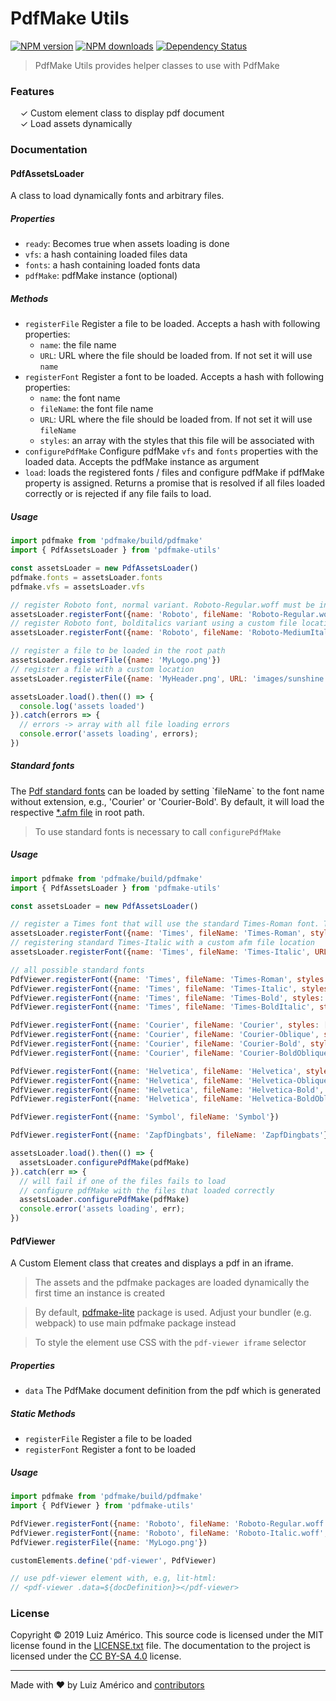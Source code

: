 # PdfMake Utils

[![NPM version](https://img.shields.io/npm/v/pdfmake-utils.svg?style=flat-square)](https://www.npmjs.com/package/pdfmake-utils)
[![NPM downloads](https://img.shields.io/npm/dm/pdfmake-utils.svg?style=flat-square)](https://www.npmjs.com/package/pdfmake-utils)
[![Dependency Status](https://img.shields.io/david/dev/blikblum/pdfmake-utils.svg?style=flat-square)](https://david-dm.org/blikblum/pdfmake-utils#info=devDependencies)

> PdfMake Utils provides helper classes to use with PdfMake


### Features

&nbsp; &nbsp; ✓ Custom element class to display pdf document<br>
&nbsp; &nbsp; ✓ Load assets dynamically<br>


### Documentation

#### PdfAssetsLoader

A class to load dynamically fonts and arbitrary files.

##### Properties
 * `ready`: Becomes true when assets loading is done
 * `vfs`: a hash containing loaded files data
 * `fonts`: a hash containing loaded fonts data
 * `pdfMake`: pdfMake instance (optional) 

##### Methods
 * `registerFile`
   Register a file to be loaded. Accepts a hash with following properties:
   * `name`: the file name
   * `URL`: URL where the file should be loaded from. If not set it will use `name`
 * `registerFont`
   Register a font to be loaded. Accepts a hash with following properties:
   * `name`: the font name
   * `fileName`: the font file name
   * `URL`: URL where the file should be loaded from. If not set it will use `fileName`
   * `styles`: an array with the styles that this file will be associated with
 * `configurePdfMake`
   Configure pdfMake `vfs` and `fonts` properties with the loaded data. Accepts the pdfMake instance as argument   
 * `load`: loads the registered fonts / files and configure pdfMake if pdfMake property is assigned. Returns a promise that is
   resolved if all files loaded correctly or is rejected if any file fails to load.



##### Usage
```javascript
import pdfmake from 'pdfmake/build/pdfmake'
import { PdfAssetsLoader } from 'pdfmake-utils'

const assetsLoader = new PdfAssetsLoader()
pdfmake.fonts = assetsLoader.fonts
pdfmake.vfs = assetsLoader.vfs

// register Roboto font, normal variant. Roboto-Regular.woff must be in root path
assetsLoader.registerFont({name: 'Roboto', fileName: 'Roboto-Regular.woff', styles: ['normal']})
// register Roboto font, bolditalics variant using a custom file location
assetsLoader.registerFont({name: 'Roboto', fileName: 'Roboto-MediumItalic.woff', URL: 'fonts/Roboto-MediumItalic.woff', styles: ['bolditalics']})

// register a file to be loaded in the root path
assetsLoader.registerFile({name: 'MyLogo.png'})
// register a file with a custom location
assetsLoader.registerFile({name: 'MyHeader.png', URL: 'images/sunshine.png'})

assetsLoader.load().then(() => {
  console.log('assets loaded')
}).catch(errors => {
  // errors -> array with all file loading errors
  console.error('assets loading', errors);
})

```

##### Standard fonts

The [Pdf standard fonts](https://en.wikipedia.org/wiki/PDF#Standard_Type_1_Fonts_(Standard_14_Fonts)) can be loaded by setting `fileName` to
the font name without extension, e.g., 'Courier' or 'Courier-Bold'. By default, it will load the respective [*.afm file](https://github.com/foliojs/pdfkit/tree/master/lib/font/data) in root path.

> To use standard fonts is necessary to call `configurePdfMake`

##### Usage
```javascript
import pdfmake from 'pdfmake/build/pdfmake'
import { PdfAssetsLoader } from 'pdfmake-utils'

const assetsLoader = new PdfAssetsLoader()

// register a Times font that will use the standard Times-Roman font. Times-Roman.afm must be in root path
assetsLoader.registerFont({name: 'Times', fileName: 'Times-Roman', styles: ['normal']})
// registering standard Times-Italic with a custom afm file location
assetsLoader.registerFont({name: 'Times', fileName: 'Times-Italic', URL: 'fonts/Times-Italic.afm', styles: ['italics']})

// all possible standard fonts
PdfViewer.registerFont({name: 'Times', fileName: 'Times-Roman', styles: ['normal']})
PdfViewer.registerFont({name: 'Times', fileName: 'Times-Italic', styles: ['italics']})
PdfViewer.registerFont({name: 'Times', fileName: 'Times-Bold', styles: ['bold']})
PdfViewer.registerFont({name: 'Times', fileName: 'Times-BoldItalic', styles: ['bolditalics']})

PdfViewer.registerFont({name: 'Courier', fileName: 'Courier', styles: ['normal']})
PdfViewer.registerFont({name: 'Courier', fileName: 'Courier-Oblique', styles: ['italics']})
PdfViewer.registerFont({name: 'Courier', fileName: 'Courier-Bold', styles: ['bold']})
PdfViewer.registerFont({name: 'Courier', fileName: 'Courier-BoldOblique', styles: ['bolditalics']})

PdfViewer.registerFont({name: 'Helvetica', fileName: 'Helvetica', styles: ['normal']})
PdfViewer.registerFont({name: 'Helvetica', fileName: 'Helvetica-Oblique', styles: ['italics']})
PdfViewer.registerFont({name: 'Helvetica', fileName: 'Helvetica-Bold', styles: ['bold']})
PdfViewer.registerFont({name: 'Helvetica', fileName: 'Helvetica-BoldOblique', styles: ['bolditalics']})

PdfViewer.registerFont({name: 'Symbol', fileName: 'Symbol'})

PdfViewer.registerFont({name: 'ZapfDingbats', fileName: 'ZapfDingbats'})

assetsLoader.load().then(() => {
  assetsLoader.configurePdfMake(pdfMake)
}).catch(err => {
  // will fail if one of the files fails to load 
  // configure pdfMake with the files that loaded correctly
  assetsLoader.configurePdfMake(pdfMake)
  console.error('assets loading', err);
})

```


#### PdfViewer

A Custom Element class that creates and displays a pdf in an iframe.

 > The assets and the pdfmake packages are loaded dynamically the first time an instance is created

 > By default, [pdfmake-lite](https://github.com/blikblum/pdfmake/tree/lite) package is used. Adjust your bundler (e.g. webpack) to use main pdfmake package instead

 > To style the element use CSS with the `pdf-viewer iframe` selector

##### Properties
 * `data`
   The PdfMake document definition from the pdf which is generated 

##### Static Methods
 * `registerFile`
   Register a file to be loaded  
 * `registerFont`
   Register a font to be loaded

##### Usage
```javascript
import pdfmake from 'pdfmake/build/pdfmake'
import { PdfViewer } from 'pdfmake-utils'

PdfViewer.registerFont({name: 'Roboto', fileName: 'Roboto-Regular.woff', styles: ['normal']})
PdfViewer.registerFont({name: 'Roboto', fileName: 'Roboto-Italic.woff', styles: ['italics']})
PdfViewer.registerFile({name: 'MyLogo.png'})

customElements.define('pdf-viewer', PdfViewer)

// use pdf-viewer element with, e.g, lit-html:
// <pdf-viewer .data=${docDefinition}></pdf-viewer>

```

### License

Copyright © 2019 Luiz Américo. This source code is licensed under the MIT license found in
the [LICENSE.txt](https://github.com/blikblum/pdfmake-utils/blob/master/LICENSE.txt) file.
The documentation to the project is licensed under the [CC BY-SA 4.0](https://creativecommons.org/licenses/by-sa/4.0/)
license.

---
Made with ♥ by Luiz Américo and [contributors](https://github.com/blikblum/pdfmake-utils/graphs/contributors)
